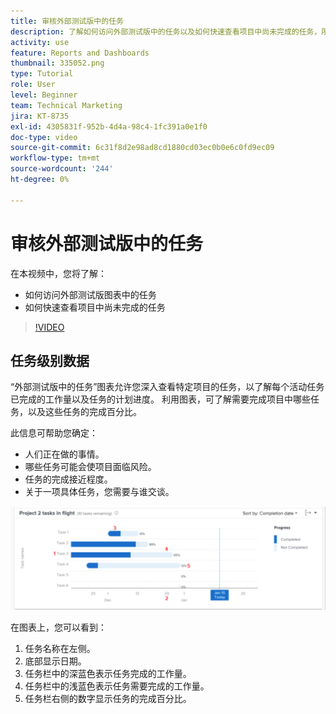 ```yaml
---
title: 审核外部测试版中的任务
description: 了解如何访问外部测试版中的任务以及如何快速查看项目中尚未完成的任务，所有这些都可以在 [!UICONTROL Enhanced Analytics].
activity: use
feature: Reports and Dashboards
thumbnail: 335052.png
type: Tutorial
role: User
level: Beginner
team: Technical Marketing
jira: KT-8735
exl-id: 4305831f-952b-4d4a-98c4-1fc391a0e1f0
doc-type: video
source-git-commit: 6c31f8d2e98ad8cd1880cd03ec0b0e6c0fd9ec09
workflow-type: tm+mt
source-wordcount: '244'
ht-degree: 0%

---
```


# 审核外部测试版中的任务

在本视频中，您将了解：

* 如何访问外部测试版图表中的任务
* 如何快速查看项目中尚未完成的任务

>[!VIDEO](https://video.tv.adobe.com/v/335052/?quality=12&learn=on)

## 任务级别数据

“外部测试版中的任务”图表允许您深入查看特定项目的任务，以了解每个活动任务已完成的工作量以及任务的计划进度。 利用图表，可了解需要完成项目中哪些任务，以及这些任务的完成百分比。

此信息可帮助您确定：

* 人们正在做的事情。
* 哪些任务可能会使项目面临风险。
* 任务的完成接近程度。
* 关于一项具体任务，您需要与谁交谈。

![显示飞行图中的任务的图像，其中包含下面项目符号中描述的区域上的数字](assets/section-2-11.png)

在图表上，您可以看到：

1. 任务名称在左侧。
1. 底部显示日期。
1. 任务栏中的深蓝色表示任务完成的工作量。
1. 任务栏中的浅蓝色表示任务需要完成的工作量。
1. 任务栏右侧的数字显示任务的完成百分比。
